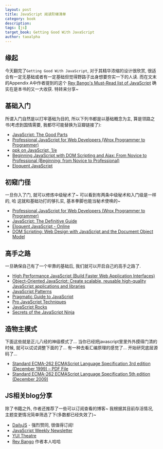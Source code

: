 ```yaml
---
layout: post
title: JavaScript 阅读阶梯清单
category: book
description: 
tags: [js] 
target_book: Getting Good With JavaScript
author: taoalpha
---
```

## 缘起

今天翻完了`Getting Good With JavaScript`, 对于其精华浓缩的设计很欣赏, 很适合有一定无基础或者有一定基础但觉得野路子出身想要夯实一下的人读. 而在文末的Appendix A中作者提到的这个 [Rey Bango's Must-Read list of JavaScript](http://blog.reybango.com/2010/12/15/what-to-read-to-get-up-to-speed-in-javascript/) 确实在是本书的又一大收获. 特转来分享~

## 基础入门

所谓入门自然是以打牢基础为目的, 所以下列书都是以基础概念为主, 算是领路之书(考虑到国情需要, 我都尽可能替换为豆瓣链接了):

- [JavaScript: The Good Parts](http://book.douban.com/subject/2994925/)
- [Professional JavaScript for Web Developers (Wrox Programmer to Programmer)](http://book.douban.com/subject/1481218/)
- [ppk on JavaScript, 1/e](http://book.douban.com/subject/3022779/)
- [Beginning JavaScript with DOM Scripting and Ajax: From Novice to Professional (Beginning: from Novice to Professional)](http://book.douban.com/subject/1757853/) 
- [Eloquent JavaScript](http://book.douban.com/subject/19933548/)

## 初窥门径

一旦你入了门, 就可以修炼中级秘术了~ 可以看到有两条中级秘术和入门级是一样的, 哈 这就和基础功打的够扎实, 基本拳脚也能当秘术使唤的~

- [Professional JavaScript for Web Developers (Wrox Programmer to Programmer)](http://book.douban.com/subject/1481218/) 
- [JavaScript: The Definitive Guide](http://book.douban.com/subject/5303032/) 
- [Eloquent JavaScript - Online](http://eloquentjavascript.net/) 
- [DOM Scripting: Web Design with JavaScript and the Document Object Model](http://book.douban.com/subject/5436113/)

## 高手之路

一旦确保自己有了一个牢靠的基础后, 我们就可以开启自己的高手之路了.

-  [High Performance JavaScript (Build Faster Web Application Interfaces)](http://book.douban.com/subject/4183808/)
- [Object-Oriented JavaScript: Create scalable, reusable high-quality JavaScript applications and libraries](http://book.douban.com/subject/24835411/)
- [JavaScript Patterns](http://book.douban.com/subject/5252901/)
- [Pragmatic Guide to JavaScript](http://book.douban.com/subject/6895075/)
- [Pro JavaScript Techniques](http://book.douban.com/subject/1949853/)
- [JavaScript Rocks](http://javascriptrocks.com/)
- [Secrets of the JavaScript Ninja](http://book.douban.com/subject/3176860/)

## 造物主模式

下面这些就是正儿八经的神级模式了... 当你已经把javascript里里外外摸得门清的时候, 就可以试试调整下面的了... 有一种去看汇编原理的感觉了... 开始研究底层源码了...

- [Standard ECMA-262 ECMAScript Language Specification 3rd edition (December 1999) – PDF File](http://www.ecma-international.org/publications/files/ECMA-ST-ARCH/ECMA-262,%203rd%20edition,%20December%201999.pdf)
- [Standard ECMA-262 ECMAScript Language Specification 5th edition (December 2009)](http://www.ecma-international.org/publications/standards/Ecma-262.htm)

## JS相关blog分享

除了书籍之外, 作者还推荐了一些可以订阅查看的博客~ 我根据其目前存活情况, 主题变更情况简单筛选了下(多数都已经失效了)~

- [DailyJS](http://dailyjs.com/) - 强烈赞同, 很值得订阅!
- [JavaScript Weekly Newsletter](http://javascriptweekly.com/)
- [YUI Theatre](http://developer.yahoo.com/yui/theater/)
- [Rey Bango](http://feeds.feedburner.com/reybango/zSyW) 作者本人哈哈

